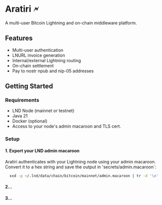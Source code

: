 # Aratiri 🗲

A multi-user Bitcoin Lightning and on-chain middleware platform.

## Features
- Multi-user authentication
- LNURL invoice generation
- Internal/external Lightning routing
- On-chain settlement
- Pay to nostr npub and nip-05 addresses

## Getting Started
###  Requirements
* LND Node (mainnet or testnet)
* Java 21
* Docker (optional)
* Access to your node's admin macaroon and TLS cert.

### Setup
#### 1. Export your LND admin macaroon
Aratiri authenticates with your Lightning node using your admin macaroon.
Convert it to a hex string and save the output in 'secrets/admin.macaroon`:
```bash
  xxd -p ~/.lnd/data/chain/bitcoin/mainnet/admin.macaroon | tr -d '\n'
```
#### 2...
#### 3...